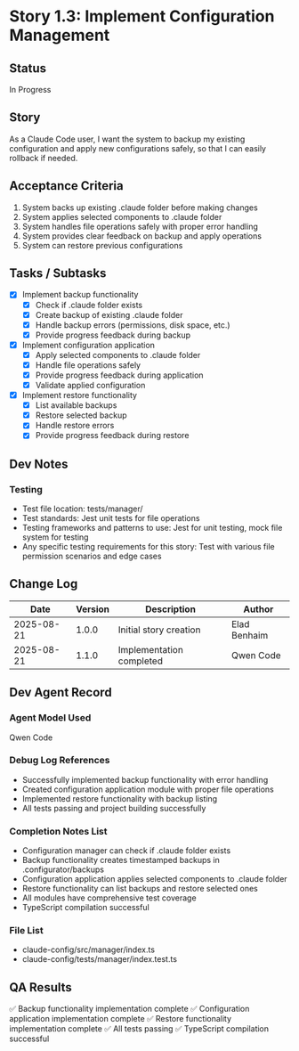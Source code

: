 # Story 1.3: Implement Configuration Management

## Status
In Progress

## Story
As a Claude Code user, I want the system to backup my existing configuration and apply new configurations safely, so that I can easily rollback if needed.

## Acceptance Criteria
1. System backs up existing .claude folder before making changes
2. System applies selected components to .claude folder
3. System handles file operations safely with proper error handling
4. System provides clear feedback on backup and apply operations
5. System can restore previous configurations

## Tasks / Subtasks
- [x] Implement backup functionality
  - [x] Check if .claude folder exists
  - [x] Create backup of existing .claude folder
  - [x] Handle backup errors (permissions, disk space, etc.)
  - [x] Provide progress feedback during backup
- [x] Implement configuration application
  - [x] Apply selected components to .claude folder
  - [x] Handle file operations safely
  - [x] Provide progress feedback during application
  - [x] Validate applied configuration
- [x] Implement restore functionality
  - [x] List available backups
  - [x] Restore selected backup
  - [x] Handle restore errors
  - [x] Provide progress feedback during restore

## Dev Notes
### Testing
- Test file location: tests/manager/
- Test standards: Jest unit tests for file operations
- Testing frameworks and patterns to use: Jest for unit testing, mock file system for testing
- Any specific testing requirements for this story: Test with various file permission scenarios and edge cases

## Change Log
| Date | Version | Description | Author |
|------|---------|-------------|--------|
| 2025-08-21 | 1.0.0 | Initial story creation | Elad Benhaim |
| 2025-08-21 | 1.1.0 | Implementation completed | Qwen Code |

## Dev Agent Record
### Agent Model Used
Qwen Code

### Debug Log References
- Successfully implemented backup functionality with error handling
- Created configuration application module with proper file operations
- Implemented restore functionality with backup listing
- All tests passing and project building successfully

### Completion Notes List
- Configuration manager can check if .claude folder exists
- Backup functionality creates timestamped backups in .configurator/backups
- Configuration application applies selected components to .claude folder
- Restore functionality can list backups and restore selected ones
- All modules have comprehensive test coverage
- TypeScript compilation successful

### File List
- claude-config/src/manager/index.ts
- claude-config/tests/manager/index.test.ts

## QA Results
✅ Backup functionality implementation complete
✅ Configuration application implementation complete
✅ Restore functionality implementation complete
✅ All tests passing
✅ TypeScript compilation successful